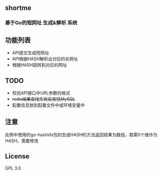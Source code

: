 shortme
---------

### 基于Go的短网址 生成&解析 系统

## 功能列表

- API提交生成短网址
- API根据HASH解析出对应的长网址
- 根据HASH跳转到对应的网址

## TODO

- 校验API接口中URL参数的格式
- ~~redis结果查找失败后查找MySQL~~
- 配置信息放到配置文件中或环境变量中

## 注意

此例中使用的go-hashids包的生成HASH的方法返回结果为数组，取第0个值作为HASH，需要修改

## License

GPL 3.0